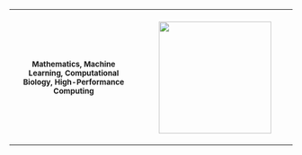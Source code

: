 <table>
<tr>
<th align="center">
<img width="200" height="1">
<p> 
<small>
Mathematics, Machine Learning, Computational Biology, High-Performance Computing
</small>
</p>
</th>
<th align="center">
<img width="441" height="1">
<p> 
<a href="https://github-readme-stats-nine-cyan-35.vercel.app/api/top-langs/?username=enriquemondragon&size_weight=0.5&count_weight=0.5&langs_count=20&&layout=compact&hide=jupyter%20notebook,html,makefile,css,swift,ruby">
  <img height=200 align="center" src="https://github-readme-stats-nine-cyan-35.vercel.app/api/top-langs/?username=enriquemondragon&size_weight=0.5&count_weight=0.5&langs_count=20&&layout=compact&hide=jupyter%20notebook,html,makefile,css,swift,ruby" />
</a>
</p>
</th>
</table>


<!--
**enriquemondragon/enriquemondragon** is a ✨ _special_ ✨ repository because its `README.md` (this file) appears on your GitHub profile.

Here are some ideas to get you started:

- 🔭 I’m currently working on ...
- 🌱 I’m currently learning ...
- 👯 I’m looking to collaborate on ...
- 🤔 I’m looking for help with ...
- 💬 Ask me about ...
- 📫 How to reach me: ...
- 😄 Pronouns: ...
- ⚡ Fun fact: ...
-->
